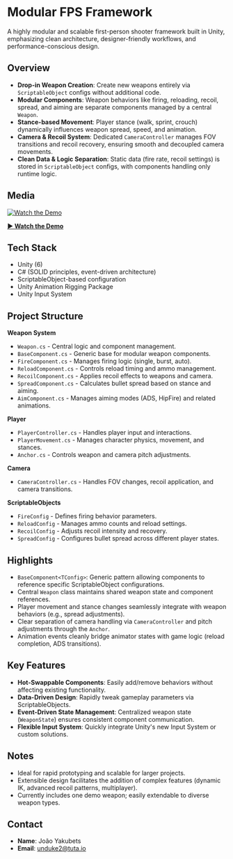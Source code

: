 # Modular FPS Framework

A highly modular and scalable first-person shooter framework built in Unity, emphasizing clean architecture, designer-friendly workflows, and performance-conscious design.

## Overview

- **Drop-in Weapon Creation**: Create new weapons entirely via `ScriptableObject` configs without additional code.
- **Modular Components**: Weapon behaviors like firing, reloading, recoil, spread, and aiming are separate components managed by a central `Weapon`.
- **Stance-based Movement**: Player stance (walk, sprint, crouch) dynamically influences weapon spread, speed, and animation.
- **Camera & Recoil System**: Dedicated `CameraController` manages FOV transitions and recoil recovery, ensuring smooth and decoupled camera movements.
- **Clean Data & Logic Separation**: Static data (fire rate, recoil settings) is stored in `ScriptableObject` configs, with components handling only runtime logic.

## Media

[![Watch the Demo](https://i.imgur.com/UadfrBZ.jpeg)](https://www.youtube.com/watch?v=zHEBJB2418g)

**[▶ Watch the Demo](https://www.youtube.com/watch?v=zHEBJB2418g)**

## Tech Stack

- Unity (6)
- C# (SOLID principles, event-driven architecture)
- ScriptableObject-based configuration
- Unity Animation Rigging Package
- Unity Input System

## Project Structure

**Weapon System**
- `Weapon.cs` - Central logic and component management.
- `BaseComponent.cs` - Generic base for modular weapon components.
- `FireComponent.cs` - Manages firing logic (single, burst, auto).
- `ReloadComponent.cs` - Controls reload timing and ammo management.
- `RecoilComponent.cs` - Applies recoil effects to weapons and camera.
- `SpreadComponent.cs` - Calculates bullet spread based on stance and aiming.
- `AimComponent.cs` - Manages aiming modes (ADS, HipFire) and related animations.

**Player**
- `PlayerController.cs` - Handles player input and interactions.
- `PlayerMovement.cs` - Manages character physics, movement, and stances.
- `Anchor.cs` - Controls weapon and camera pitch adjustments.

**Camera**
- `CameraController.cs` - Handles FOV changes, recoil application, and camera transitions.

**ScriptableObjects**
- `FireConfig` - Defines firing behavior parameters.
- `ReloadConfig` - Manages ammo counts and reload settings.
- `RecoilConfig` - Adjusts recoil intensity and recovery.
- `SpreadConfig` - Configures bullet spread across different player states.

## Highlights

- `BaseComponent<TConfig>`: Generic pattern allowing components to reference specific ScriptableObject configurations.
- Central `Weapon` class maintains shared weapon state and component references.
- Player movement and stance changes seamlessly integrate with weapon behaviors (e.g., spread adjustments).
- Clear separation of camera handling via `CameraController` and pitch adjustments through the `Anchor`.
- Animation events cleanly bridge animator states with game logic (reload completion, ADS transitions).

## Key Features

- **Hot-Swappable Components**: Easily add/remove behaviors without affecting existing functionality.
- **Data-Driven Design**: Rapidly tweak gameplay parameters via ScriptableObjects.
- **Event-Driven State Management**: Centralized weapon state (`WeaponState`) ensures consistent component communication.
- **Flexible Input System**: Quickly integrate Unity's new Input System or custom solutions.

## Notes

- Ideal for rapid prototyping and scalable for larger projects.
- Extensible design facilitates the addition of complex features (dynamic IK, advanced recoil patterns, multiplayer).
- Currently includes one demo weapon; easily extendable to diverse weapon types.

## Contact

- **Name**: João Yakubets  
- **Email**: unduke2@tuta.io

